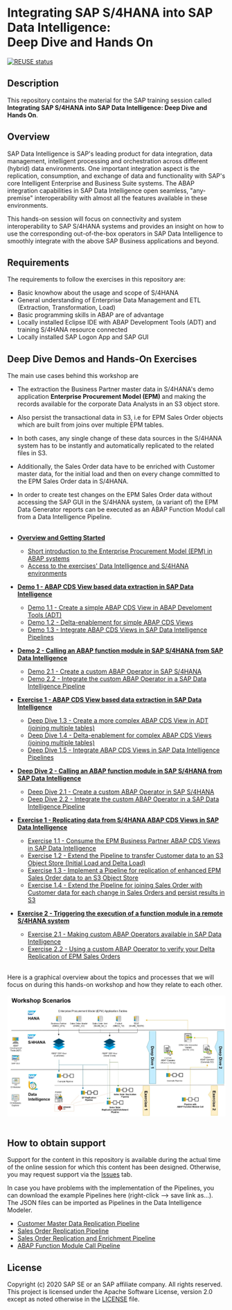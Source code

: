 # Integrating SAP S/4HANA into SAP Data Intelligence:<br>Deep Dive and Hands On

[![REUSE status](https://api.reuse.software/badge/github.com/SAP-samples/teched2020-DAT262)](https://api.reuse.software/info/github.com/SAP-samples/teched2020-DAT262)

## Description

This repository contains the material for the SAP training session called<br>
**Integrating SAP S/4HANA into SAP Data Intelligence: Deep Dive and Hands On**.

## Overview

SAP Data Intelligence is SAP's leading product for data integration, data management, intelligent processing and orchestration across different (hybrid) data environments.
One important integration aspect is the replication, consumption, and exchange of data and functionality with SAP's core Intelligent Enterprise and Business Suite systems. The ABAP integration capabilities in SAP Data Intelligence open seamless, "any-premise" interoperability with almost all the features available in these environments.<br>

This hands-on session will focus on connectivity and system interoperability to SAP S/4HANA systems and provides an insight on how to use the corresponding out-of-the-box operators in SAP Data Intelligence to smoothly integrate with the above SAP Business applications and beyond.


## Requirements

The requirements to follow the exercises in this repository are:
- Basic knowhow about the usage and scope of S/4HANA 
- General understanding of Enterprise Data Management and ETL (Extraction, Transformation, Load)
- Basic programming skills in ABAP are of advantage
- Locally installed Eclipse IDE with ABAP Development Tools (ADT) and training S/4HANA resource connected
- Locally installed SAP Logon App and SAP GUI

## Deep Dive Demos and Hands-On Exercises

<!--
Provide the exercise content here directly in README.md using [markdown](https://guides.github.com/features/mastering-markdown/) and linking to the specific exercise pages, below is an example.
-->

The main use cases behind this workshop are
- The extraction the Business Partner master data in S/4HANA's demo application **Enterprise Procurement Model (EPM)** and making the records available for the corporate Data Analysts in an S3 object store.
- Also persist the transactional data in S3, i.e for EPM Sales Order objects which are built from joins over multiple EPM tables.
- In both cases, any single change of these data sources in the S/4HANA system has to be instantly and automatically replicated to the related files in S3.
- Additionally, the Sales Order data have to be enriched with Customer master data, for the initial load and then on every change committed to the EPM Sales Order data in S/4HANA.
- In order to create test changes on the EPM Sales Order data without accessing the SAP GUI in the S/4HANA system, (a variant of) the EPM Data Generator reports can be executed as an ABAP Function Modul call from a Data Intelligence Pipeline.<br><br>


- **[Overview and Getting Started](exercises/ex0/)**
     - [Short introduction to the Enterprise Procurement Model (EPM) in ABAP systems](exercises/ex0#short-introduction-to-the-enterprise-procurement-model-epm-in-sap-s4hana)
     - [Access to the exercises' Data Intelligence and S/4HANA environments](exercises/ex0#access-to-the-exercises-data-intelligence-environment)

- **[Demo 1 - ABAP CDS View based data extraction in SAP Data Intelligence](exercises/dd1/)**
    - [Demo 1.1 - Create a simple ABAP CDS View in ABAP Develoment Tools (ADT)](exercises/dd1#deep-dive-11---create-a-simple-abap-cds-view-in-adt)
    - [Demo 1.2 - Delta-enablement for simple ABAP CDS Views](exercises/dd1#deep-dive-12---delta-enablement-for-simple-abap-cds-views)
    - [Demo 1.3 - Integrate ABAP CDS Views in SAP Data Intelligence Pipelines](exercises/dd1#deep-dive-15---integrate-abap-cds-views-in-sap-data-intelligence-pipelines)

- **[Demo 2 - Calling an ABAP function module in SAP S/4HANA from SAP Data Intelligence](exercises/dd2/)**
    - [Demo 2.1 - Create a custom ABAP Operator in SAP S/4HANA](exercises/dd2#deep-dive-21---create-a-custom-abap-operator-in-sap-s4hana)
    - [Demo 2.2 - Integrate the custom ABAP Operator in a SAP Data Intelligence Pipeline](exercises/dd2#deep-dive-22---integrate-the-custom-abap-operator-in-a-sap-data-intelligence-pipeline)

- **[Exercise 1 - ABAP CDS View based data extraction in SAP Data Intelligence](exercises/dd1/)**
    - [Deep Dive 1.3 - Create a more complex ABAP CDS View in ADT (joining multiple tables)](exercises/dd1#deep-dive-13---create-a-more-complex-abap-cds-view-in-adt-joining-multiple-tables)
    - [Deep Dive 1.4 - Delta-enablement for complex ABAP CDS Views (joining multiple tables)](exercises/dd1#deep-dive-14---delta-enablement-for-complex-abap-cds-views-joining-multiple-tables)
    - [Deep Dive 1.5 - Integrate ABAP CDS Views in SAP Data Intelligence Pipelines](exercises/dd1#deep-dive-15---integrate-abap-cds-views-in-sap-data-intelligence-pipelines)
    
- **[Deep Dive 2 - Calling an ABAP function module in SAP S/4HANA from SAP Data Intelligence](exercises/dd2/)**
    - [Deep Dive 2.1 - Create a custom ABAP Operator in SAP S/4HANA](exercises/dd2#deep-dive-21---create-a-custom-abap-operator-in-sap-s4hana)
    - [Deep Dive 2.2 - Integrate the custom ABAP Operator in a SAP Data Intelligence Pipeline](exercises/dd2#deep-dive-22---integrate-the-custom-abap-operator-in-a-sap-data-intelligence-pipeline)
    
- **[Exercise 1 - Replicating data from S/4HANA ABAP CDS Views in SAP Data Intelligence](exercises/ex1/)**
    - [Exercise 1.1 - Consume the EPM Business Partner ABAP CDS Views in SAP Data Intelligence](exercises/ex1#exercise-11---consume-the-epm-business-partner-abap-cds-views-in-sap-data-intelligence)
    - [Exercise 1.2 - Extend the Pipeline to transfer Customer data to an S3 Object Store (Initial Load and Delta Load)](exercises/ex1#exercise-12---extend-the-pipeline-to-transfer-the-customer-data-into-an-s3-object-store-with-initial-load-and-delta-load-modes)
    - [Exercise 1.3 - Implement a Pipeline for replication of enhanced EPM Sales Order data to an S3 Object Store](exercises/ex1#exercise-13---implement-a-pipeline-for-delta-transfer-of-enhanced-epm-sales-order-data-from-s4hana-to-an-s3-object-store)
    - [Exercise 1.4 - Extend the Pipeline for joining Sales Order with Customer data for each change in Sales Orders and persist results in S3](exercises/ex1#exercise-14---extend-the-pipeline-for-joining-sales-order-with-customer-data-for-each-change-in-sales-orders-and-persist-results-in-s3)
    
- **[Exercise 2 - Triggering the execution of a function module in a remote S/4HANA system](exercises/ex2/)**
    - [Exercise 2.1 - Making custom ABAP Operators available in SAP Data Intelligence](exercises/ex2#exercise-21---making-custom-abap-operators-available-in-sap-data-intelligence)
    - [Exercise 2.2 - Using a custom ABAP Operator to verify your Delta Replication of EPM Sales Orders](exercises/ex2#exercise-22---using-a-custom-abap-operator-to-verify-your-delta-replication-of-epm-sales-orders)

<br>Here is a graphical overview about the topics and processes that we will focus on during this hands-on workshop and how they relate to each other.<br><br>
![](DAT262_Workshop_Scenarios.JPG)<br><br>

## How to obtain support

Support for the content in this repository is available during the actual time of the online session for which this content has been designed. Otherwise, you may request support via the [Issues](../../issues) tab.<br>

In case you have problems with the implementation of the Pipelines, you can download the example Pipelines here (right-click --> save link as...). The JSON files can be imported as Pipelines in the Data Intelligence Modeler.
- [Customer Master Data Replication Pipeline](https://github.com/BM285/DI_ABAP_Integration/blob/main/pipelines/teched.TA99.EPM_Customer_Replication_to_S3.json)
- [Sales Order Replication Pipeline](https://github.com/BM285/DI_ABAP_Integration/blob/main/pipelines/teched.TA99.EPM_SalesOrder_Replication_to_S3.json)
- [Sales Order Replication and Enrichment Pipeline](https://github.com/BM285/DI_ABAP_Integration/blob/main/pipelines/teched.TA99.EPM_SalesOrder_Replication_Enrich_to_S3.json)
- [ABAP Function Module Call Pipeline](https://github.com/BM285/DI_ABAP_Integration/blob/main/pipelines/teched.TA99.EPM_FM_Call_SO_Generator.json)

## License
Copyright (c) 2020 SAP SE or an SAP affiliate company. All rights reserved. This project is licensed under the Apache Software License, version 2.0 except as noted otherwise in the [LICENSE](LICENSES/Apache-2.0.txt) file.
